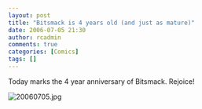 ```yaml
---
layout: post
title: "Bitsmack is 4 years old (and just as mature)"
date: 2006-07-05 21:30
author: rcadmin
comments: true
categories: [Comics]
tags: []
---
```

Today marks the 4 year anniversary of Bitsmack. Rejoice!

<!--more-->

<img id="image840" alt="20060705.jpg" title="20060705.jpg" src="http://bitsmack.com/wp/wp-content/uploads/2006/07/20060705.jpg" />
